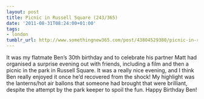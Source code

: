```yaml
---
layout: post
title: Picnic in Russell Square (243/365)
date: '2011-08-31T08:24:00+01:00'
tags:
- london
tumblr_url: http://www.somethingnew365.com/post/43804529380/picnic-in-russell-square-243365
---
```

It was my flatmate Ben’s 30th birthday and to celebrate his partner Matt had organised a surprise evening out with friends, including a film and then a picnic in the park in Russell Square.
It was a really nice evening, and I think Ben really enjoyed it once he’d recovered from the shock! My highlight was the lanterns/hot air ballons that someone had brought that were brilliant, despite the attempt by the park keeper to spoil the fun.
Happy Birthday Ben!
